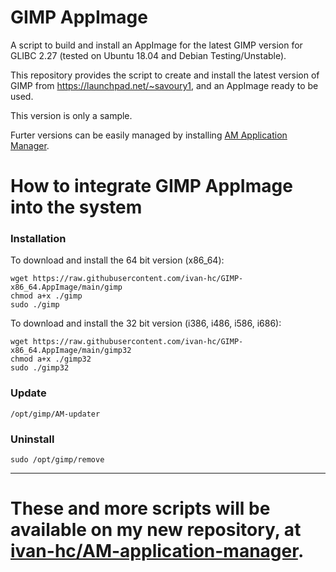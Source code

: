# GIMP AppImage
A script to build and install an AppImage for the latest GIMP version for GLIBC 2.27 (tested on Ubuntu 18.04 and Debian Testing/Unstable).

This repository provides the script to create and install the latest version of GIMP from https://launchpad.net/~savoury1, and an AppImage ready to be used.

This version is only a sample.

Furter versions can be easily managed by installing [AM Application Manager](https://github.com/ivan-hc/AM-application-manager).
# How to integrate GIMP AppImage into the system
### Installation
To download and install the 64 bit version (x86_64):

    wget https://raw.githubusercontent.com/ivan-hc/GIMP-x86_64.AppImage/main/gimp
    chmod a+x ./gimp
    sudo ./gimp
  To download and install the 32 bit version (i386, i486, i586, i686):

    wget https://raw.githubusercontent.com/ivan-hc/GIMP-x86_64.AppImage/main/gimp32
    chmod a+x ./gimp32
    sudo ./gimp32
### Update

    /opt/gimp/AM-updater
### Uninstall

    sudo /opt/gimp/remove


------------------------------------
# These and more scripts will be available on my new repository, at [ivan-hc/AM-application-manager](https://github.com/ivan-hc/AM-application-manager).
